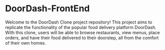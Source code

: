 # DoorDash-FrontEnd
Welcome to the DoorDash Clone project repository! This project aims to replicate the functionality of the popular food delivery platform DoorDash. With this clone, users will be able to browse restaurants, view menus, place orders, and have their food delivered to their doorstep, all from the comfort of their own homes.
